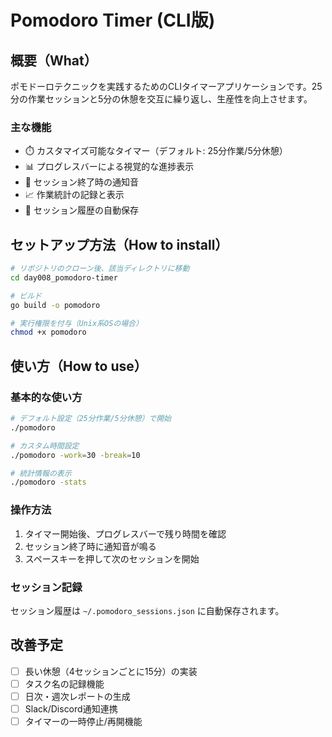# Pomodoro Timer (CLI版)

## 概要（What）

ポモドーロテクニックを実践するためのCLIタイマーアプリケーションです。25分の作業セッションと5分の休憩を交互に繰り返し、生産性を向上させます。

### 主な機能
- ⏱️ カスタマイズ可能なタイマー（デフォルト: 25分作業/5分休憩）
- 📊 プログレスバーによる視覚的な進捗表示
- 🔔 セッション終了時の通知音
- 📈 作業統計の記録と表示
- 💾 セッション履歴の自動保存

## セットアップ方法（How to install）

```bash
# リポジトリのクローン後、該当ディレクトリに移動
cd day008_pomodoro-timer

# ビルド
go build -o pomodoro

# 実行権限を付与（Unix系OSの場合）
chmod +x pomodoro
```

## 使い方（How to use）

### 基本的な使い方

```bash
# デフォルト設定（25分作業/5分休憩）で開始
./pomodoro

# カスタム時間設定
./pomodoro -work=30 -break=10

# 統計情報の表示
./pomodoro -stats
```

### 操作方法

1. タイマー開始後、プログレスバーで残り時間を確認
2. セッション終了時に通知音が鳴る
3. スペースキーを押して次のセッションを開始

### セッション記録

セッション履歴は `~/.pomodoro_sessions.json` に自動保存されます。

## 改善予定

- [ ] 長い休憩（4セッションごとに15分）の実装
- [ ] タスク名の記録機能
- [ ] 日次・週次レポートの生成
- [ ] Slack/Discord通知連携
- [ ] タイマーの一時停止/再開機能